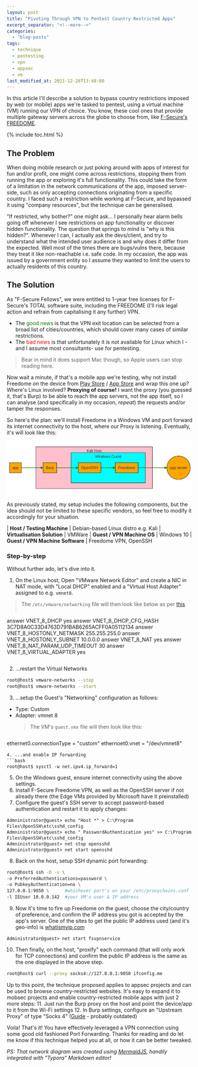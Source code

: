 ```yaml
---
layout: post
title: "Pivoting Through VPN to Pentest Country-Restricted Apps" 
excerpt_separator: "<!--more-->"
categories:
  - "blog-posts"
tags:
  - technique
  - pentesting
  - vpn
  - appsec
  - vm
last_modified_at: 2021-12-28T13:48:00
---
```


In this article I'll describe a solution to bypass country restrictions imposed by web (or mobile) apps we're tasked to pentest, using a virtual machine (VM) running our VPN of choice. You know, these cool ones that provide multiple gateway servers across the globe to choose from, like [F-Secure's FREEDOME](https://www.f-secure.com/en/home/products/freedome).

<!--more-->

{% include toc.html %}

## The Problem

When doing mobile research or just poking around with apps of interest for fun and/or profit, one might come across restrictions, stopping them from running the app or exploring it's full functionality. This could take the form of a limitation in the network communications of the app, imposed server-side, such as only accepting connections originating from a specific country. I faced such a restriction while working at F-Secure, and bypassed it using "company resources", but the technique can be generalised. 

"If restricted, why bother?" one might ask... I personally hear alarm bells going off whenever I see restrictions on app functionality or discover hidden functionality. The question that springs to mind is "why is this hidden?". Whenever I can, I actually ask the devs/client, and try to understand what the intended user audience is and why does it differ from the expected. Well most of the times there are bugs/vulns there, because they treat it like non-reachable i.e. safe code. In my occasion, the app was issued by a government entity so I assume they wanted to limit the users to actually residents of this country.

## The Solution

As "F-Secure Fellows", we were entitled to 1-year free licenses for F-Secure's TOTAL software suite, including the FREEDOME (I'll risk legal action and refrain from capitalising it any further) VPN. 

- The <span style="color:green">good news</span> is that the VPN exit location can be selected from a broad list of cities/countries, which should cover many cases of similar restrictions.
- The <span style="color:red">bad news</span> is that unfortunately it is not available for Linux which I -and I assume most consultants- use for pentesting. 
> Bear in mind it does support Mac though, so Apple users can stop reading here. 

Now wait a minute, if that's a mobile app we're testing, why not install Freedome *on* the device from [Play Store](https://community.f-secure.com/freedome-en/kb/articles/5138-what-operating-systems-does-f-secure-freedome-support) / [App Store](https://community.f-secure.com/freedome-en/kb/articles/5138-what-operating-systems-does-f-secure-freedome-support) and wrap this one up? Where's Linux involved? **Proxying of course!** I want the proxy (you guessed it, that's Burp) to be able to reach the app servers, not the app itself, so I can analyse (and specifically in my occasion, *repeat*) the requests and/or tamper the responses.

So here's the plan: we'll install Freedome in a Windows VM and port forward its internet connectivity to the host, where our Proxy is listening. Eventually, it's will look like this:

<img src="/assets/img/vpn-diagram.png">

As previously stated, my setup includes the following components, but the idea should not be limited to these specific vendors, so feel free to modify it accordingly for your situation.

| **Host / Testing Machine** | Debian-based Linux distro e.g. Kali 
| **Virtualisation Solution** | VMWare
| **Guest / VPN Machine OS** | Windows 10
| **Guest / VPN Machine Software** | Freedome VPN, OpenSSH  


### Step-by-step

Without further ado, let's dive into it. 

1. On the Linux host, Open "VMware Network Editor" and create a NIC in NAT mode, with "Local DHCP" enabled and a "Virtual Host Adapter" assigned to e.g. `vmnet8`. 
  > The `/etc/vmware/networking` file will then look like below as per [this](https://serverfault.com/questions/535193/vmware-workstation-how-to-automate-or-script-changes-to-the-virtual-network-co)
  > 
  > ```
  answer VNET_8_DHCP yes
  answer VNET_8_DHCP_CFG_HASH 3C7D8A0C33D4763D791BAB6265ACFF0A05112134
  answer VNET_8_HOSTONLY_NETMASK 255.255.255.0
  answer VNET_8_HOSTONLY_SUBNET 10.0.0.0
  answer VNET_8_NAT yes
  answer VNET_8_NAT_PARAM_UDP_TIMEOUT 30
  answer VNET_8_VIRTUAL_ADAPTER yes
  > ```
2. ...restart the Virtual Networks
  ```bash
root@host$ vmware-networks --stop
root@host$ vmware-networks --start
  ```
3. ...setup the Guest's "Networking" configuration as follows:
- Type: Custom
- Adapter: vmnet 8
  > The VM's `guest.vmx` file will then look like this:
  ```
ethernet0.connectionType = "custom"
ethernoet0.vnet = "/dev/vmnet8"
  ```
4. ...and enable IP forwarding
  ```bash
root@host$ sysctl -w net.ipv4.ip_forward=1
  ```
5. On the Windows guest, ensure internet connectivity using the above settings.
6. Install F-Secure Freedome VPN, as well as the OpenSSH server if not already there (the Edge VMs provided by Microsoft have it preinstalled)
7. Configure the guest's SSH server to accept password-based authentication and restart it to apply changes:
  ```
Admninistrator@guest> echo "Host *" > C:\Program Files\OpenSSH\etc\sshd_config
Admninistrator@guest> echo " PasswordAuthentication yes" >> C:\Program Files\OpenSSH\etc\sshd_config
Admninistrator@guest> net stop opensshd 
Admninistrator@guest> net start opensshd
  ```
8. Back on the host, setup SSH dynamic port forwarding:
  ```bash
root@host$ ssh -D -v \
 -o PreferredAuthentications=password \
 -o PubkeyAuthentication=no \
 127.0.0.1:9050 \      #whichever port's on your /etc/proxychains.conf 
 -l IEUser 10.0.0.142  #your VM's user & IP address
  ```
9. Now it's time to fire up Freedome on the guest, choose the city/country of preference, and confirm the IP address you got is accepted by the app's server. One of the sites to get the public IP address used (and it's geo-info) is [whatismyip.com](whatismyip.com)
  ```
Administrator@guest> net start fsvpnservice
  ```
10. Then finally, on the host, "proxify" each command (that will only work for TCP connections) and confirm the public IP address is the same as the one displayed in the above step.
  ```bash
root@host$ curl --proxy socks4://127.0.0.1:9050 ifconfig.me
  ```
  Up to this point, the technique proposed applies to appsec projects and can be used to browse country-restricted websites. It's easy to expand it to mobsec projects and enable country-restricted mobile apps with just 2 more steps:
11. Just run the Burp proxy on the host and point the device/app to it from the Wi-Fi settings
12. In Burp settings, configure an "Upstream Proxy" of type "Socks 4" ([Guide](https://portswigger.net/support/burp-suite-upstream-proxy-servers) - probably outdated)


Voila! That's it! You have effectively leveraged a VPN connection using some good old fashioned Port Forwarding. Thanks for reading and do let me know if this technique helped you at all, or how it can be better tweaked.

*PS: That network diagram was created using [MermaidJS](https://mermaid-js.github.io/mermaid/#/flowchart), handily integrated with "Typora" Markdown editor!*